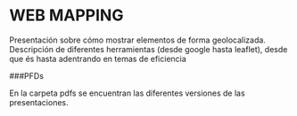 # WEB MAPPING

Presentación sobre cómo mostrar elementos de forma geolocalizada.
Descripción de diferentes herramientas (desde google hasta leaflet), desde que és hasta adentrando en temas de eficiencia

###PFDs

En la carpeta pdfs se encuentran las diferentes versiones de las presentaciones.